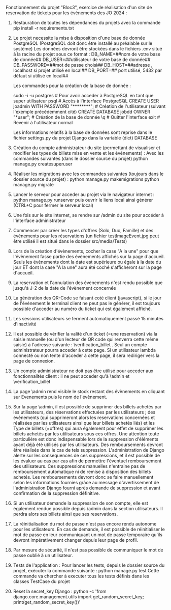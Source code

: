 Fonctionnement du projet "Bloc3", exercice de réalisation d'un site de reservation de tickets pour les évènements des JO 2024 :

1.  Restauration de toutes les dépendances du projets avec la commande 
    pip install -r requirements.txt

2.  Le projet necessite la mise à disposition d'une base de donnée PostgreSQL (PostgreSQL doit donc être installé au préalable sur le système)
    Les données devront être stockées dans le fichiers .env situé à la racine du projet sous ce format :
    DB_NAME=##nom de votre base de donnée##
    DB_USER=##utilisateur de votre base de donnée##
    DB_PASSWORD=##mot de passe choisi##
    DB_HOST=##adresse , localhost si projet utilisé en local##
    DB_PORT=## port utilisé, 5432 par défaut si utilisé en local##


    Les commandes pour la création de la base de donnée :
    
    sudo -i -u postgres                             # Pour avoir acceder à PostgreSQL en tant que super utilisateur
    psql                                            # Accès à l'interface PostgreSQL 
    CREATE USER joadmin WITH PASSWORD "********";   # Création de l'utilisateur (suivant l'exemple précédemment cité)
    CREATE DATABASE jobdd OWNER "*user";            # Création de la base de donnée
    \q                                              # Quitter l'interface
    exit                                            # Revenir à l'utilisateur normal

    Les informations relatifs à la base de données sont reprise dans le fichier settings.py du projet Django dans la variable (dict) DATABASE

3.  Création du compte administrateur du site (permettant de visualiser et modifier les types de billets mise en vente et les évènements) :
    Avec les commandes suivantes (dans le dossier source du projet)
    python manage.py createsuperuser

4.  Réaliser les migrations avec les commandes suivantes (toujours dans le dossier source du projet) : 
    python manage.py makemigrations
    python manage.py migrate

5.  Lancer le serveur pour acceder au projet via le navigateur internet :
    python manage.py runserver
    puis ouvrir le liens local ainsi générer (CTRL+C pour fermer le serveur local)

5.  Une fois sur le site internet, se rendre sur /admin du site pour accéder à l'interface administrateur

6.  Commencer par créer les types d'offres (Solo, Duo, Famille) et des évènements pour les réservations (un fichier testImageEvent.jpg peut être utilisé il est situé dans le dossier src/media/Tests)

7.  Lors de la création d'évènements, cocher la case "A la une" pour que l'évènement fasse partie des évènements affichés sur la page d'accueil.
    Seuls les évènements dont la date est supérieure ou égale à la date du jour ET dont la case "A la une" aura été coché s'afficheront sur la page d'accueil.

8.  La reservation et l'annulation des évènements n'est rendu possible que jusqu'à J-2 de la date de l'évènement concernée

9. La génération des QR-Code se faisant coté client (javascript), si le jour de l'évènement le terminal client ne peut pas le générer, il est toujours possible d'acceder au numéro du ticket qui est également affiché.

10. Les sessions utilisateurs se ferment automatiquement passé 15 minutes d'inactivité

11. Il est possible de vérifier la valité d'un ticket (=une reservation) via la saisie manuelle (ou d'un lecteur de QR code qui renverra cette même saisie) à l'adresse suivante : \verification_billet . Seul un compte administrateur pourra acceder à cette page. Si un utilisateur lambda connecté ou non tente d'acceder à cette page, il sera rediriger vers la page de connexion.

12. Un compte administrateur ne doit pas être utilisé pour acceder aux fonctionnalités client : il ne peut acceder qu'à \admin et \verification_billet

13. La page \admin rend visible le stock restant des évènements en cliquant sur Evenements puis le nom de l'évènement.

14. Sur la page \admin, il est possible de supprimer des billets achetés par les utilisateurs, des réservations effectuées par les utilisateurs ; des évènements (qui supprimeront alors les reservations concernées et réalisées par les utilisateurs ainsi que leur billets achetés liés) et les Type de billets (=offres) qui aura également pour effet de supprimer les billets achetés par les utilisateurs sous ces offres. Une attention toute particulière est donc indispensable lors de la suppression d'éléments ayant déjà été utilisés par les utilisateurs. Des remboursements devront être réalisés dans le cas de tels suppression. L'administration de Django alerte sur les consequences de ces suppressions, et il est possible de les évaluer au cas par cas afin de permettre l'éventuel remboursement des utilisateurs. Ces suppressions manuelles n'entraine pas de remboursement automatique ni de remise à disposition des billets achetés. Les remboursements devront donc se faire manuellement selon les informations fournies grâce au message d'avertissement de l'administration Django fourni après demande de suppression et avant confirmation de la suppression définitive.

15. Si un utilisateur demande la suppression de son compte, elle est également rendue possible depuis \admin dans la section utilisateurs. Il perdra alors ses billets ainsi que ses reservations.

16. La réinitialisation du mot de passe n'est pas encore rendu autonome pour les utilisateurs. En cas de demande, il est possible de réinitialiser le mot de passe en leur communiquant un mot de passe temporaire qu'ils devront impérativement changer depuis leur page de profil.

17. Par mesure de sécurité, il n'est pas possible de communiquer le mot de passe oublié à un utilisateur.

18. Tests de l'application : Pour lancer les tests, depuis le dossier source du projet, exécuter la commande suivante : 
    python manage.py test
    Cette commande va chercher à executer tous les tests définis dans les classes TestCase du projet

19. Reset la secret_key Django : python -c 'from django.core.management.utils import get_random_secret_key; print(get_random_secret_key())'


